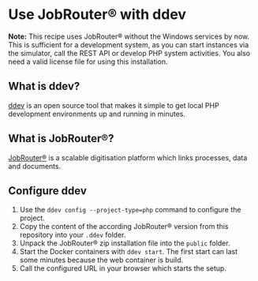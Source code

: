 # Use JobRouter® with ddev

**Note:** This recipe uses JobRouter® without the Windows services by now. This
is sufficient for a development system, as you can start instances via the simulator,
call the REST API or develop PHP system activities. You also need a valid
license file for using this installation.

## What is ddev?

[ddev](https://github.com/drud/ddev) is an open source tool that makes it simple to get 
local PHP development environments up and running in minutes.

## What is JobRouter®?

[JobRouter®](https://www.jobrouter.com/) is a scalable digitisation platform which links
processes, data and documents.

## Configure ddev

1. Use the `ddev config --project-type=php` command to configure the project.
1. Copy the content of the according JobRouter® version from this repository into your `.ddev` folder.
1. Unpack the JobRouter® zip installation file into the `public` folder.
1. Start the Docker containers with `ddev start`. The first start can last some minutes 
   because the web container is build.
1. Call the configured URL in your browser which starts the setup.


